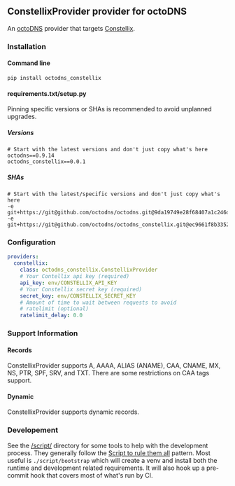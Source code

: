 ## ConstellixProvider provider for octoDNS

An [octoDNS](https://github.com/octodns/octodns/) provider that targets [Constellix](https://constellix.com/).

### Installation

#### Command line

```
pip install octodns_constellix
```

#### requirements.txt/setup.py

Pinning specific versions or SHAs is recommended to avoid unplanned upgrades.

##### Versions

```
# Start with the latest versions and don't just copy what's here
octodns==0.9.14
octodns_constellix==0.0.1
```

##### SHAs

```
# Start with the latest/specific versions and don't just copy what's here
-e git+https://git@github.com/octodns/octodns.git@9da19749e28f68407a1c246dfdf65663cdc1c422#egg=octodns
-e git+https://git@github.com/octodns/octodns_constellix.git@ec9661f8b335241ae4746eea467a8509205e6a30#egg=octodns_constellix
```

### Configuration

```yaml
providers:
  constellix:
    class: octodns_constellix.ConstellixProvider
    # Your Contellix api key (required)
    api_key: env/CONSTELLIX_API_KEY
    # Your Constellix secret key (required)
    secret_key: env/CONSTELLIX_SECRET_KEY
    # Amount of time to wait between requests to avoid
    # ratelimit (optional)
    ratelimit_delay: 0.0
```

### Support Information

#### Records

ConstellixProvider supports A, AAAA, ALIAS (ANAME), CAA, CNAME, MX, NS, PTR, SPF, SRV, and TXT. There are some restrictions on CAA tags support.

#### Dynamic

ConstellixProvider supports dynamic records.

### Developement

See the [/script/](/script/) directory for some tools to help with the development process. They generally follow the [Script to rule them all](https://github.com/github/scripts-to-rule-them-all) pattern. Most useful is `./script/bootstrap` which will create a venv and install both the runtime and development related requirements. It will also hook up a pre-commit hook that covers most of what's run by CI.
